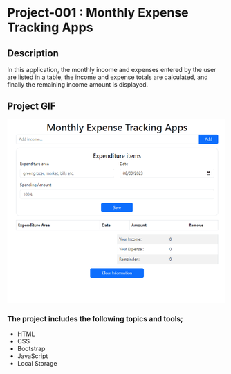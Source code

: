 # Project-001 : Monthly Expense Tracking Apps

## Description

In this application, the monthly income and expenses entered by the user are listed in a table, the income and expense totals are calculated, and finally the remaining income amount is displayed.


## Project GIF

![Project Snapshot](./assets/expencetracking.gif)

### The project includes the following topics and tools;

- HTML
- CSS
- Bootstrap
- JavaScript
- Local Storage
